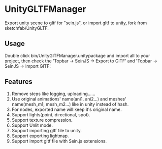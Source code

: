 # UnityGLTFManager

Export unity scene to gltf for "sein.js", or import gltf to unity, fork from sketchfab/UnityGLTF.

## Usage

Double click bin/UnityGlTFManager.unitypackage and import all to your project, then check the 'Topbar -> SeinJS -> Export to GlTF' and 'Topbar -> SeinJS -> Import GlTF'.

## Features

1. Remove steps like logging, uploading......
2. Use original animations' name(ani1, ani2...) and meshes' name(mesh_m1, mesh_m2...) like in unity instead of hash.
3. For nodes, exported name will keep it's original name.
4. Support lights(point, directional, spot).
5. Support texture compression.
6. Support Unlit mode.
7. Support importing gltf file to unity.
8. Support exporting lightmap.
9. Support import gltf file with Sein.js extensions.
